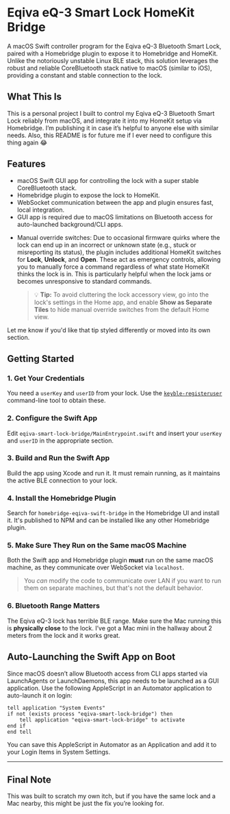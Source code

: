 # Eqiva eQ-3 Smart Lock HomeKit Bridge

A macOS Swift controller program for the Eqiva eQ-3 Bluetooth Smart Lock, paired with a Homebridge plugin to expose it to Homebridge and HomeKit. Unlike the notoriously unstable Linux BLE stack, this solution leverages the robust and reliable CoreBluetooth stack native to macOS (similar to iOS), providing a constant and stable connection to the lock.

## What This Is

This is a personal project I built to control my Eqiva eQ-3 Bluetooth Smart Lock reliably from macOS, and integrate it into my HomeKit setup via Homebridge. I’m publishing it in case it’s helpful to anyone else with similar needs. Also, this README is for future me if I ever need to configure this thing again 😂

## Features

- macOS Swift GUI app for controlling the lock with a super stable CoreBluetooth stack.
- Homebridge plugin to expose the lock to HomeKit.
- WebSocket communication between the app and plugin ensures fast, local integration.
- GUI app is required due to macOS limitations on Bluetooth access for auto-launched background/CLI apps.
* Manual override switches: Due to occasional firmware quirks where the lock can end up in an incorrect or unknown state (e.g., stuck or misreporting its status), the plugin includes additional HomeKit switches for **Lock**, **Unlock**, and **Open**. These act as emergency controls, allowing you to manually force a command regardless of what state HomeKit thinks the lock is in. This is particularly helpful when the lock jams or becomes unresponsive to standard commands.

  > 💡 **Tip:** To avoid cluttering the lock accessory view, go into the lock's settings in the Home app, and enable **Show as Separate Tiles** to hide manual override switches from the default Home view.

Let me know if you'd like that tip styled differently or moved into its own section.


## Getting Started

### 1. Get Your Credentials

You need a `userKey` and `userID` from your lock. Use the [`keyble-registeruser`](https://github.com/oyooyo/keyble) command-line tool to obtain these.

### 2. Configure the Swift App

Edit `eqiva-smart-lock-bridge/MainEntrypoint.swift` and insert your `userKey` and `userID` in the appropriate section.

### 3. Build and Run the Swift App

Build the app using Xcode and run it. It must remain running, as it maintains the active BLE connection to your lock.

### 4. Install the Homebridge Plugin

Search for `homebridge-eqiva-swift-bridge` in the Homebridge UI and install it. It's published to NPM and can be installed like any other Homebridge plugin.

### 5. Make Sure They Run on the Same macOS Machine

Both the Swift app and Homebridge plugin **must** run on the same macOS machine, as they communicate over WebSocket via `localhost`.

> You *can* modify the code to communicate over LAN if you want to run them on separate machines, but that's not the default behavior.

### 6. Bluetooth Range Matters

The Eqiva eQ-3 lock has terrible BLE range. Make sure the Mac running this is **physically close** to the lock. I’ve got a Mac mini in the hallway about 2 meters from the lock and it works great.

## Auto-Launching the Swift App on Boot

Since macOS doesn’t allow Bluetooth access from CLI apps started via LaunchAgents or LaunchDaemons, this app needs to be launched as a GUI application. Use the following AppleScript in an Automator application to auto-launch it on login:

```applescript
tell application "System Events"
if not (exists process "eqiva-smart-lock-bridge") then
    tell application "eqiva-smart-lock-bridge" to activate
end if
end tell
````

You can save this AppleScript in Automator as an Application and add it to your Login Items in System Settings.

---

## Final Note

This was built to scratch my own itch, but if you have the same lock and a Mac nearby, this might be just the fix you’re looking for.

